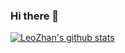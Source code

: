 ### Hi there 👋

[![LeoZhan's github stats](https://github-readme-stats.vercel.app/api?username=leozhantw&show_icons=true&bg_color=30,e96443,904e95&title_color=fff&text_color=fff)](https://github.com/leozhantw)

<!--
**leozhantw/leozhantw** is a ✨ _special_ ✨ repository because its `README.md` (this file) appears on your GitHub profile.
Here are some ideas to get you started:
- 🔭 I’m currently working on ...
- 🌱 I’m currently learning ...
- 👯 I’m looking to collaborate on ...
- 🤔 I’m looking for help with ...
- 💬 Ask me about ...
- 📫 How to reach me: ...
- 😄 Pronouns: ...
- ⚡ Fun fact: ...
-->
